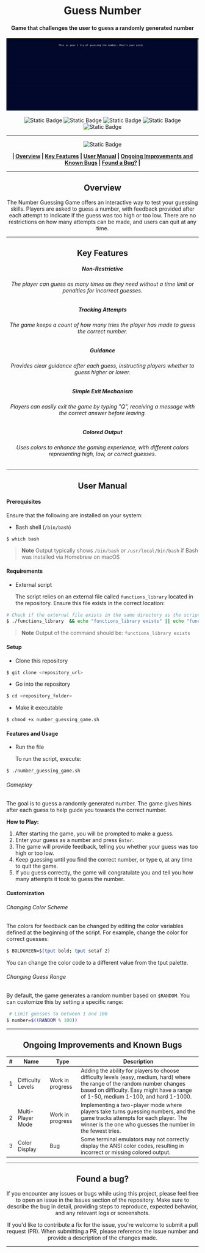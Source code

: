 <div align="center">

# Guess Number
####  Game that challenges the user to guess a randomly generated number

![Preview](/Images/guess_number_game.gif)

![Static Badge](https://img.shields.io/badge/fedora-lightblue%20%20%20%20%20%20%20%20%20%20?style=for-the-badge&logo=fedora&logoColor=lightblue&logoSize=auto&labelColor=black)  ![Static Badge](https://img.shields.io/badge/redhat-darkred%20%20%20%20%20%20?style=for-the-badge&logo=redhat&logoColor=darkred&logoSize=auto&labelColor=black) ![Static Badge](https://img.shields.io/badge/ubuntu-orange?style=for-the-badge&logo=ubuntu&logoColor=orange&logoSize=auto&labelColor=black) ![Static Badge](https://img.shields.io/badge/debian-gray?style=for-the-badge&logo=debian&logoColor=white&logoSize=auto&labelColor=black) ![Static Badge](https://img.shields.io/badge/macos-darkviolet?style=for-the-badge&logo=apple&logoColor=darkviolet&logoSize=auto&labelColor=black)



------------


![Static Badge](https://img.shields.io/badge/Table%20%20%20%20%20%20%20%20%20%20%20of%20%20%20%20%20%20%20%20%20%20Contents-blue?style=for-the-badge&logoColor=darkviolet)

**| [Overview](#overview) | [Key Features](#key-features) | [User Manual](#user-manual) | [Ongoing Improvements and Known Bugs](#ongoing-improvements-and-known-bugs) | [Found a Bug?](#found-a-bug) |**





------------



## Overview
The Number Guessing Game offers an interactive way to test your guessing skills. Players are asked to guess a number, with feedback provided after each attempt to indicate if the guess was too high or too low. There are no restrictions on how many attempts can be made, and users can quit at any time.


------------



## Key Features
##### Non-Restrictive
###### The player can guess as many times as they need without a time limit or penalties for incorrect guesses.
##### Tracking Attempts
###### The game keeps a count of how many tries the player has made to guess the correct number.
##### Guidance
###### Provides clear guidance after each guess, instructing players whether to guess higher or lower.
##### Simple Exit Mechanism
###### Players can easily exit the game by typing "Q", receiving a message with the correct answer before leaving.
##### Colored Output
###### Uses colors to enhance the gaming experience, with different colors representing high, low, or correct guesses.



------------



## User Manual
</div>

#### Prerequisites
Ensure that the following are installed on your system:
- Bash shell (`/bin/bash`)
 ```bash
$ which bash
```
> **Note**
> Output typically shows `/bin/bash` or `/usr/local/bin/bash` if Bash was installed via Homebrew on macOS

####  Requirements

- External script

  The script relies on an external file called `functions_library` located in the repository. Ensure this file exists in the correct location:
```bash
# Check if the external file exists in the same directory as the script:
$ ./functions_library  && echo "functions_library exists" || echo "functions_library is missing"
```
> **Note**
> Output of the command should be: `functions_library exists`

####  Setup
- Clone this repository
 ```bash
$ git clone <repository_url>
```
- Go into the repository
 ```bash
$ cd <repository_folder>
```
- Make it executable
 ```bash
$ chmod +x number_guessing_game.sh
```

####   Features and Usage
- Run the file

  To run the script, execute:
```bash
$ ./number_guessing_game.sh
```


######  Gameplay

The goal is to guess a randomly generated number. The game gives hints after each guess to help guide you towards the correct number.

**How to Play:**

1. After starting the game, you will be prompted to make a guess.
2. Enter your guess as a number and press `Enter`.
3. The game will provide feedback, telling you whether your guess was too high or too low.
4. Keep guessing until you find the correct number, or type `Q`, at any time to quit the game.
5. If you guess correctly, the game will congratulate you and tell you how many attempts it took to guess the number.

#### Customization
###### Changing Color Scheme

The colors for feedback can be changed by editing the color variables defined at the beginning of the script. For example, change the color for correct guesses:
```bash
$ BOLDGREEN=$(tput bold; tput setaf 2)
```
You can change the color code to a different value from the tput palette.


###### Changing Guess Range
By default, the game generates a random number based on `$RANDOM`. You can customize this by setting a specific range:
```bash
 # Limit guesses to between 1 and 100
$ number=$((RANDOM % 100))
```

------------
<div align="center">

## Ongoing Improvements and Known Bugs

| # | Name               | Type             | Description                                                                                                                                                                                                       |
|---|--------------------|------------------|-------------------------------------------------------------------------------------------------------------------------------------------------------------------------------------------------------------------|
| 1 | Difficulty Levels  | Work in progress | Adding the ability for players to choose difficulty levels (easy, medium, hard) where the range of the random number changes based on difficulty. Easy might have a range of 1-50, medium 1-100, and hard 1-1000. |
| 2 |  Multi-Player Mode | Work in progress |  Implementing a two-player mode where players take turns guessing numbers, and the game tracks attempts for each player. The winner is the one who guesses the number in the fewest tries.                        |
| 3 | Color Display      | Bug              | Some terminal emulators may not correctly display the ANSI color codes, resulting in incorrect or missing colored output.                                                                                         |





------------

## Found a bug?

If you encounter any issues or bugs while using this project, please feel free to open an issue in the Issues section of the repository. Make sure to describe the bug in detail, providing steps to reproduce, expected behavior, and any relevant logs or screenshots.

If you'd like to contribute a fix for the issue, you're welcome to submit a pull request (PR). When submitting a PR, please reference the issue number and provide a description of the changes made.

------------

</div>



